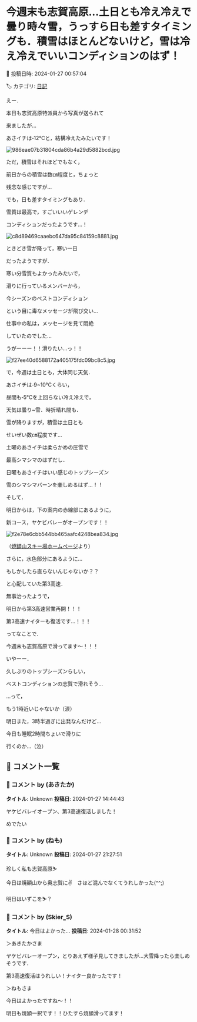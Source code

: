 # 今週末も志賀高原…土日とも冷え冷えで曇り時々雪，うっすら日も差すタイミングも．積雪はほとんどないけど，雪は冷え冷えでいいコンディションのはず！

📅 投稿日時: 2024-01-27 00:57:04

🏷️ カテゴリ: [日記](cc4b5682fb7b8b144980957a978653fb0.md)

えー．


本日も志賀高原特派員から写真が送られて


来ましたが…





あさイチは‐12℃と，結構冷えたみたいです！




![986eae07b31804cda86b4a29d5882bcd.jpg](images/986eae07b31804cda86b4a29d5882bcd.jpg)







ただ，積雪はそれほどでもなく，


前日からの積雪は数㎝程度と，ちょっと


残念な感じですが…


でも，日も差すタイミングもあり．


雪質は最高で，すごいいいゲレンデ


コンディションだったようです…！




![c8d89469caaebc647da95c84159c8881.jpg](images/c8d89469caaebc647da95c84159c8881.jpg)







ときどき雪が降って，寒い一日


だったようですが．


寒い分雪質もよかったみたいで，


滑りに行っているメンバーから，


今シーズンのベストコンディション


という目に毒なメッセージが飛び交い…


仕事中の私は，メッセージを見て悶絶


していたのでした…


うがーーー！！滑りたい…っ！！




![f27ee40d6588172a405175fdc09bc8c5.jpg](images/f27ee40d6588172a405175fdc09bc8c5.jpg)







で，今週は土日とも，大体同じ天気．


あさイチは‐9~10℃くらい，


昼間も‐5℃を上回らない冷え冷えで，


天気は曇り~雪．時折晴れ間も．


雪が降りますが，積雪は土日とも


せいぜい数㎝程度です…





土曜のあさイチは柔らかめの圧雪で


最高シマシマのはずだし．


日曜もあさイチはいい感じのトップシーズン


雪のシマシマバーンを楽しめるはず…！！





そして．


明日からは，下の案内の赤線部にあるように，


新コース，ヤケビバレーがオープンです！！







![f2e78e6cbb544bb465aafc4248bea834.jpg](images/f2e78e6cbb544bb465aafc4248bea834.jpg)




（[焼額山スキー場ホームページ](https://www.princehotels.co.jp/ski/shiga/winter/)より）





さらに，水色部分にあるように…


もしかしたら直らないんじゃないか？？


と心配していた第3高速．


無事治ったようで，


明日から第3高速営業再開！！！


第3高速ナイターも復活です…！！！





ってなことで．


今週末も志賀高原で滑ってます～！！！





いやーー．


久しぶりのトップシーズンらしい，


ベストコンディションの志賀で滑れそう…





…って，


もう1時近いじゃないか（涙）


明日また，3時半過ぎに出発なんだけど…


今日も睡眠2時間ちょいで滑りに


行くのか…（泣）

## 💬 コメント一覧

### 💬 コメント by (あきたか)
**タイトル**: Unknown
**投稿日**: 2024-01-27 14:44:43

ヤケビバレイオープン、第3高速復活しました！

めでたい

### 💬 コメント by (ねも)
**タイトル**: Unknown
**投稿日**: 2024-01-27 21:27:51

珍しく私も志賀高原⛷️

今日は焼額山から奥志賀に✌️　さほど混んでなくてうれしかった(^^;)

明日はいずこを⛷️？

### 💬 コメント by (Skier‗S)
**タイトル**: 今日はよかった…
**投稿日**: 2024-01-28 00:31:52

＞あきたかさま

ヤケビバレーオープン，とりあえず様子見してきましたが…大雪降ったら楽しめそうです．

第3高速復活はうれしい！ナイター良かったです！



＞ねもさま

今日はよかったですね～！！

明日も焼額一択です！！ひたすら焼額滑ってます！


